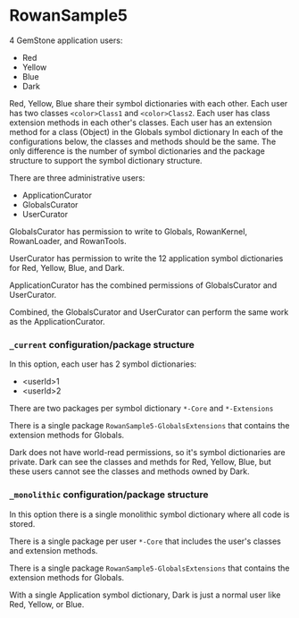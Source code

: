 # RowanSample5

4 GemStone application users:
- Red
- Yellow
- Blue
- Dark

Red, Yellow, Blue share their symbol dictionaries with each other.
Each user has two classes `<color>Class1` and  `<color>Class2`.
Each user has class extension methods in each other's classes.
Each user has an extension method for a class (Object) in the Globals symbol dictionary
In each of the configurations below, the classes and methods should be the same.
The only difference is the number of symbol dictionaries and the package structure to support the symbol dictionary structure.

There are three administrative users:
- ApplicationCurator
- GlobalsCurator
- UserCurator

GlobalsCurator has permission to write to Globals, RowanKernel, RowanLoader, and RowanTools.

UserCurator has permission to write the 12 application symbol dictionaries for Red, Yellow, Blue, and Dark.

ApplicationCurator has the combined permissions of GlobalsCurator and UserCurator.

Combined, the GlobalsCurator and UserCurator can perform the same work as the ApplicationCurator.

### `_current` configuration/package structure

In this option, each user has 2 symbol dictionaries:
- \<userId>1
- \<userId>2

There are two packages per symbol dictionary `*-Core` and `*-Extensions`

There is a single package `RowanSample5-GlobalsExtensions` that contains the extension methods for Globals.

Dark does not have world-read permissions, so it's symbol dictionaries are private. 
Dark can see the classes and methds for Red, Yellow, Blue, but these users cannot see the classes and methods owned by Dark.

### `_monolithic` configuration/package structure

In this option there is a single monolithic symbol dictionary where all code is stored.

There is a single package per user `*-Core` that includes the user's classes and extension methods.

There is a single package `RowanSample5-GlobalsExtensions` that contains the extension methods for Globals.

With a single Application symbol dictionary, Dark is just a normal user like Red, Yellow, or Blue.
